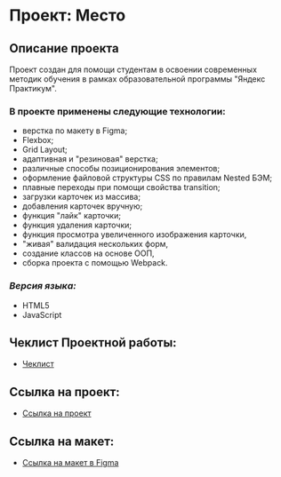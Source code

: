 # Проект: Место
## Описание проекта
Проект создан для помощи студентам в освоении современных методик обучения в рамках образовательной программы "Яндекс Практикум".  
### В проекте применены следующие технологии:
* верстка по макету в Figma;
* Flexbox;
* Grid Layout;
* адаптивная и "резиновая" верстка;
* различные способы позиционирования элементов;
* оформление файловой структуры CSS по правилам Nested БЭМ;
* плавные переходы при помощи свойства transition;
* загрузки карточек из массива;
* добавления карточек вручную;
* функция "лайк" карточки;
* функция удаления карточки;
* функция просмотра увеличенного изображения карточки,
* "живая" валидация нескольких форм,
* создание классов на основе ООП,
* сборка проекта с помощью Webpack.
### *Версия языка:* 
* HTML5
* JavaScript
## Чеклист Проектной работы:
* [Чеклист](https://code.s3.yandex.net/web-developer/checklists-pdf/new-program/checklist-8.pdf)
## Ссылка на проект:
* [Ссылка на проект](https://ivanyurlov.github.io/mesto/)
## Ссылка на макет:
* [Ссылка на макет в Figma](https://www.figma.com/file/kRVLKwYG3d1HGLvh7JFWRT/JavaScript.-Sprint-6?node-id=1124-73&t=XzETpyMQ3B856NCI-0)